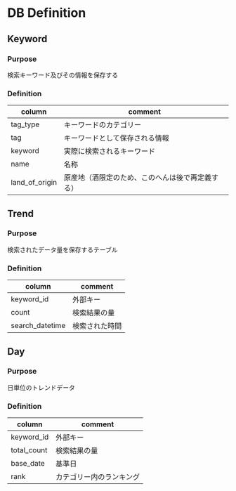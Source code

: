 # DB Definition
## Keyword
### Purpose
検索キーワード及びその情報を保存する

### Definition
column | comment
--- | ---
tag_type | キーワードのカテゴリー
tag | キーワードとして保存される情報
keyword | 実際に検索されるキーワード
name | 名称
land_of_origin | 原産地（酒限定のため、このへんは後で再定義する）

## Trend
### Purpose
検索されたデータ量を保存するテーブル

### Definition
column | comment
--- | ---
keyword_id | 外部キー
count | 検索結果の量
search_datetime | 検索された時間

## Day
### Purpose
日単位のトレンドデータ

### Definition
column | comment
--- | ---
keyword_id | 外部キー
total_count | 検索結果の量
base_date | 基準日
rank | カテゴリー内のランキング

